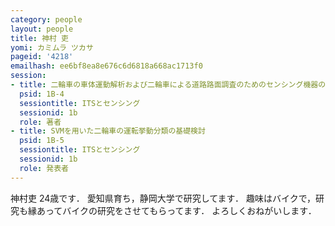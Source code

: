 ```yaml
---
category: people
layout: people
title: 神村 吏
yomi: カミムラ ツカサ
pageid: '4218'
emailhash: ee6bf8ea8e676c6d6818a668ac1713f0
session:
- title: 二輪車の車体運動解析および二輪車による道路路面調査のためのセンシング機器の設計と試作
  psid: 1B-4
  sessiontitle: ITSとセンシング
  sessionid: 1b
  role: 著者
- title: SVMを用いた二輪車の運転挙動分類の基礎検討
  psid: 1B-5
  sessiontitle: ITSとセンシング
  sessionid: 1b
  role: 発表者
---
```

神村吏 24歳です．
愛知県育ち，静岡大学で研究してます．
趣味はバイクで，研究も縁あってバイクの研究をさせてもらってます．
よろしくおねがいします．